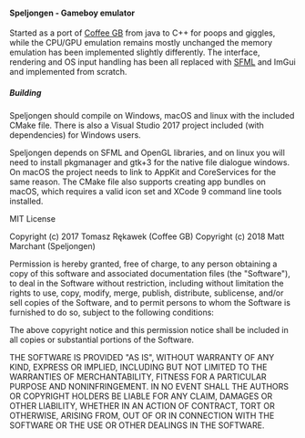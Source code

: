 #### Speljongen - Gameboy emulator

Started as a port of [Coffee GB](https://github.com/trekawek/coffee-gb/tree/master) from java to C++ for poops and giggles,
while the CPU/GPU emulation remains mostly unchanged the memory emulation has been implemented slightly differently. The interface,
rendering and OS input handling has been all replaced with [SFML](https://sfml-dev.org) and ImGui and implemented from scratch.


##### Building
Speljongen should compile on Windows, macOS and linux with the included CMake file.
There is also a Visual Studio 2017 project included (with dependencies) for Windows
users.

Speljongen depends on SFML and OpenGL libraries, and on linux you will need to install
pkgmanager and gtk+3 for the native file dialogue windows. On macOS the project needs
to link to AppKit and CoreServices for the same reason. The CMake file also supports
creating app bundles on macOS, which requires a valid icon set and XCode 9 command line
tools installed.



MIT License

Copyright (c) 2017 Tomasz Rękawek (Coffee GB)
Copyright (c) 2018 Matt Marchant (Speljongen)

Permission is hereby granted, free of charge, to any person obtaining a copy
of this software and associated documentation files (the "Software"), to deal
in the Software without restriction, including without limitation the rights
to use, copy, modify, merge, publish, distribute, sublicense, and/or sell
copies of the Software, and to permit persons to whom the Software is
furnished to do so, subject to the following conditions:

The above copyright notice and this permission notice shall be included in all
copies or substantial portions of the Software.

THE SOFTWARE IS PROVIDED "AS IS", WITHOUT WARRANTY OF ANY KIND, EXPRESS OR
IMPLIED, INCLUDING BUT NOT LIMITED TO THE WARRANTIES OF MERCHANTABILITY,
FITNESS FOR A PARTICULAR PURPOSE AND NONINFRINGEMENT. IN NO EVENT SHALL THE
AUTHORS OR COPYRIGHT HOLDERS BE LIABLE FOR ANY CLAIM, DAMAGES OR OTHER
LIABILITY, WHETHER IN AN ACTION OF CONTRACT, TORT OR OTHERWISE, ARISING FROM,
OUT OF OR IN CONNECTION WITH THE SOFTWARE OR THE USE OR OTHER DEALINGS IN THE
SOFTWARE.